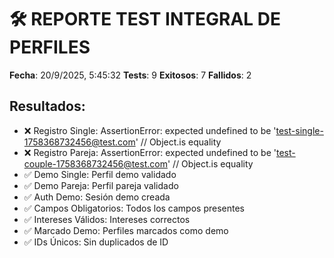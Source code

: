 # 🛠️ REPORTE TEST INTEGRAL DE PERFILES

**Fecha**: 20/9/2025, 5:45:32
**Tests**: 9
**Exitosos**: 7
**Fallidos**: 2

## Resultados:
- ❌ Registro Single: AssertionError: expected undefined to be 'test-single-1758368732456@test.com' // Object.is equality
- ❌ Registro Pareja: AssertionError: expected undefined to be 'test-couple-1758368732456@test.com' // Object.is equality
- ✅ Demo Single: Perfil demo validado
- ✅ Demo Pareja: Perfil pareja validado
- ✅ Auth Demo: Sesión demo creada
- ✅ Campos Obligatorios: Todos los campos presentes
- ✅ Intereses Válidos: Intereses correctos
- ✅ Marcado Demo: Perfiles marcados como demo
- ✅ IDs Únicos: Sin duplicados de ID
